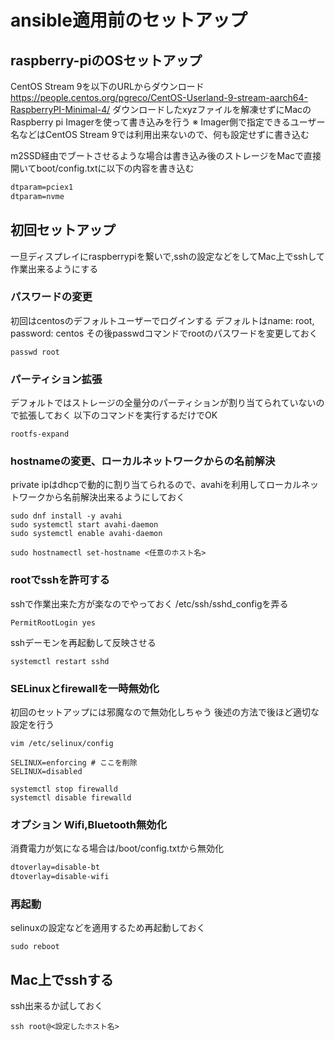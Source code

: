 # ansible適用前のセットアップ

## raspberry-piのOSセットアップ
CentOS Stream 9を以下のURLからダウンロード
https://people.centos.org/pgreco/CentOS-Userland-9-stream-aarch64-RaspberryPI-Minimal-4/
ダウンロードしたxyzファイルを解凍せずにMacのRaspberry pi Imagerを使って書き込みを行う
※ Imager側で指定できるユーザー名などはCentOS Stream 9では利用出来ないので、何も設定せずに書き込む

m2SSD経由でブートさせるような場合は書き込み後のストレージをMacで直接開いてboot/config.txtに以下の内容を書き込む
```config.txt
dtparam=pciex1
dtparam=nvme
```

## 初回セットアップ
一旦ディスプレイにraspberrypiを繋いで,sshの設定などをしてMac上でsshして作業出来るようにする

### パスワードの変更
初回はcentosのデフォルトユーザーでログインする
デフォルトはname: root, password: centos
その後passwdコマンドでrootのパスワードを変更しておく

```shell
passwd root
```

### パーティション拡張
デフォルトではストレージの全量分のパーティションが割り当てられていないので拡張しておく
以下のコマンドを実行するだけでOK

```shell
rootfs-expand
```

### hostnameの変更、ローカルネットワークからの名前解決
private ipはdhcpで動的に割り当てられるので、avahiを利用してローカルネットワークから名前解決出来るようにしておく

```shell
sudo dnf install -y avahi
sudo systemctl start avahi-daemon
sudo systemctl enable avahi-daemon

sudo hostnamectl set-hostname <任意のホスト名>
```

### rootでsshを許可する
sshで作業出来た方が楽なのでやっておく
/etc/ssh/sshd_configを弄る

```/etc/ssh/sshd_config
PermitRootLogin yes
```

sshデーモンを再起動して反映させる
```shell
systemctl restart sshd
```

### SELinuxとfirewallを一時無効化
初回のセットアップには邪魔なので無効化しちゃう
後述の方法で後ほど適切な設定を行う

```shell
vim /etc/selinux/config

SELINUX=enforcing # ここを削除
SELINUX=disabled
```

```shell
systemctl stop firewalld
systemctl disable firewalld
```

### オプション Wifi,Bluetooth無効化
消費電力が気になる場合は/boot/config.txtから無効化

```config.txt
dtoverlay=disable-bt
dtoverlay=disable-wifi
```

### 再起動
selinuxの設定などを適用するため再起動しておく

```shell
sudo reboot
```

## Mac上でsshする
ssh出来るか試しておく

```shell
ssh root@<設定したホスト名>
```
